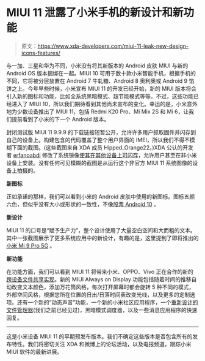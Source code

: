 # MIUI 11 泄露了小米手机的新设计和新功能

> 原文：<https://www.xda-developers.com/miui-11-leak-new-design-icons-features/>

与一加、三星和华为不同，小米没有将其新版本的 Android 皮肤 MIUI 与新的 Android OS 版本捆绑在一起。MIUI 10 可用于数十款小米智能手机，根据手机的不同，它将被分层放置在 Android 7 牛轧糖、Android 8 奥利奥或 Android 9 馅饼之上。今年早些时候，小米宣布 MIUI 11 的开发已经开始，新的 MIUI 版本将会引入新的图标和功能，比如全系统黑暗模式、超节能模式等等。不过，这些功能已经进入了 MIUI 10，所以我们期待看到其他尚未宣布的变化。幸运的是，小米意外地为少数设备推出了 MIUI 11，包括 Redmi K20 Pro、Mi Mix 2S 和 Mi 6，让我们提前看到了小米的下一个 Android 版本。

封闭测试版 MIUI 11 9.9.9 的下载链接短暂公开，允许许多用户抓取固件并闪存到自己的设备上。构建包含的代码覆盖了整个用户界面的 IMEI，所以我们不得不模糊下面的截图。(这些截图来自 XDA 成员 Hipped_Orange22。)XDA 公认的开发者 [erfanoabdi](https://forum.xda-developers.com/member.php?u=6298645) 修改了系统镜像[使其在其他设备上可闪存](https://t.me/esgsi)，允许用户甚至在非小米设备上安装。没有任何可见模糊的截图是从运行这个非官方 MIUI 11 系统图像的设备上拍摄的。

**新图标**

正如承诺的那样，我们可以看到小米的 Android 皮肤中使用的新图标。图标五颜六色，但似乎没有大小或形状的一致性，不像[股票 Android 10](https://xda-developers.com/tag/android10) 。

**新设计**

MIUI 11 的口号是“赋予生产力”，整个设计使用了大量空白空间和大而粗的文本。其中一张截图展示了更多系统应用中的新设计，有趣的是，这里提到了即将推出的[小米 Mi 9 Pro 5G](https://www.xda-developers.com/xiaomi-mi-charge-turbo-wireless-fast-reverse-charging-30w-9-pro-5g/) 。

**新功能**

在功能方面，我们可以看到 MIUI 11 将带来小米、OPPO、Vivo 正在合作的新的[跨设备文件共享实现](https://www.xda-developers.com/xiaomi-oppo-vivo-cross-device-file-transfers-protocol/)。新的 MIUI Always on Display 功能包括随着时间的推移自动改变文本颜色，添加万花筒风格，每次打开屏幕时都会旋转 5 种不同的模式，外部空间风格，根据您所在位置的日出/日落时间表改变光线，以及更多的定制选项。还有一个新的“动态声音”功能，一个新的小米社区应用程序，一个[重新设计的文件管理器](https://www.xda-developers.com/xiaomi-mi-file-manager-updated-design-miui-beta/)(我们之前已经见过)，黑暗模式调度器，以及一些消息应用程序的快速回复。

* * *

这是小米设备 MIUI 11 的早期预发布版本。我们不确定这些版本是否包含所有的发布特性。我们将密切关注 XDA 和微博上的论坛活动，以及电报频道，跟踪小米 MIUI 软件的最新进展。